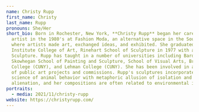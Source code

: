 ```yaml
---
name: Christy Rupp
first_name: Christy
last_name: Rupp
pronouns: She/Her
short_bio: Born in Rochester, New York, **Christy Rupp** began her career as an
  artist in the 1980's at Fashion Moda, an alternative space in the South Bronx
  where artists made art, exchanged ideas, and exhibited. She graduated Maryland
  Institute College of Art, Rinehart School of Sculpture in 1977 with an MFA in
  Sculpture. Rupp has taught in a number of universities including Bard College,
  Skowhegan School of Painting and Sculpture, School of Visual Arts, Brooklyn
  College (CUNY), and Lehman College (CUNY). She has been involved in a number
  of public art projects and commissions. Rupp's sculptures incorporate the
  science of animal behavior with metaphoric allusion of isolation and
  alienation, and her compositions are often related to environmental issues.
portraits:
  - media: 2021/11/christy-rupp
website: https://christyrupp.com/
---
```

